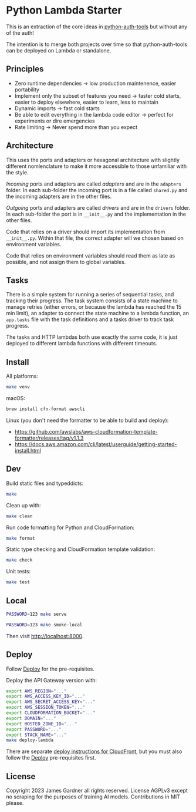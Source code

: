# Python Lambda Starter

This is an extraction of the core ideas in [python-auth-tools](https://github.com/thejimmyg/python-auth-tools) but without any of the auth!

The intention is to merge both projects over time so that python-auth-tools can be deployed on Lambda or standalone.


## Principles

* Zero runtime dependencies -> low production maintenence, easier portability
* Implement only the subset of features you need -> faster cold starts, easier to deploy elsewhere, easier to learn, less to maintain
* Dynamic imports -> fast cold starts
* Be able to edit everything in the lambda code editor -> perfect for experiments or dire emergencies
* Rate limiting -> Never spend more than you expect

## Architecture

This uses the ports and adapters or hexagonal architecture with slightly
different nomlenclature to make it more accessible to those unfamiliar with the
style.

*Incoming* ports and adapters are called *adapters* and are in the `adapters`
folder. In each sub-folder the incoming port is in a file called `shared.py`
and the incoming adapters are in the other files.

*Outgoing* ports and adapters are called *drivers* and are in the `drivers`
folder. In each sub-folder the port is in `__init__.py` and the implementation in the other files.

Code that relies on a driver should import its implementation from `__init__.py`.
Within that file, the correct adapter will we chosen based on environment
variables.

Code that relies on environment variables should read them as late as possible,
and not assign them to global variables.


## Tasks

There is a simple system for running a series of sequential tasks, and tracking
their progress. The task system consists of a state machine to manage retries
(either errors, or because the lambda has reached the 15 min limit), an adapter
to connect the state machine to a lambda function, an `app.tasks` file with the
task definitions and a tasks driver to track task progress.

The tasks and HTTP lambdas both use exactly the same code, it is just deployed
to different lambda functions with different timeouts.


## Install

All platforms:

```sh
make venv
```

macOS:

```sh
brew install cfn-format awscli
```

Linux (you don't need the formatter to be able to build and deploy):

* https://github.com/awslabs/aws-cloudformation-template-formatter/releases/tag/v1.1.3
* https://docs.aws.amazon.com/cli/latest/userguide/getting-started-install.html


## Dev

Build static files and typeddicts:

```sh
make
```

Clean up with:

```sh
make clean
```

Run code formatting for Python and CloudFormation:

```sh
make format
```

Static type checking and CloudFormation template validation:

```sh
make check
```

Unit tests:

```sh
make test
```


## Local

```sh
PASSWORD=123 make serve
```

```sh
PASSWORD=123 make smoke-local
```

Then visit [http://localhost:8000](http://localhost:8000).

## Deploy

Follow [Deploy](deploy/README.md) for the pre-requisites.

Deploy the API Gateway version with:

```sh
export AWS_REGION="..."
export AWS_ACCESS_KEY_ID="..."
export AWS_SECRET_ACCESS_KEY="..."
export AWS_SESSION_TOKEN="..."
export CLOUDFORMATION_BUCKET="..."
export DOMAIN="..."
export HOSTED_ZONE_ID="..."
export PASSWORD="..."
export STACK_NAME="..."
make deploy-lambda
```

There are separate [deploy instructions for CloudFront](deploy/CLOUDFRONT.md), but you must also follow the [Deploy](deploy/README.md) pre-requisites first.


## License

Copyright 2023 James Gardner all rights reserved. License AGPLv3 except no scraping for the purposes of training AI models. Contributions in MIT please.
